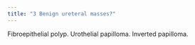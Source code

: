 ```yaml
---
title: "3 Benign ureteral masses?"
---
```

Fibroepithelial polyp. Urothelial papilloma. Inverted papilloma.

